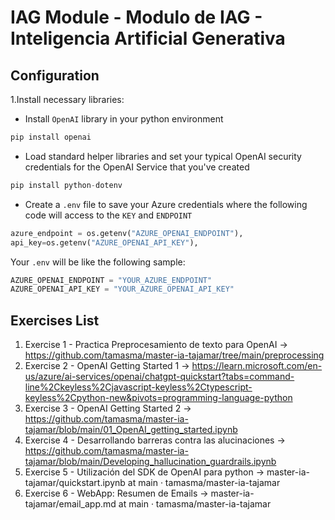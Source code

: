 # IAG Module - Modulo de IAG - Inteligencia Artificial Generativa
## Configuration
1.Install necessary libraries:
- Install `OpenAI` library in your python environment
```python
pip install openai
```
- Load standard helper libraries and set your typical OpenAI security credentials for the OpenAI Service that you've created
```python
pip install python-dotenv
```
- Create a `.env` file to save your Azure credentials where the following code will access to the `KEY` and `ENDPOINT`
```python
azure_endpoint = os.getenv("AZURE_OPENAI_ENDPOINT"), 
api_key=os.getenv("AZURE_OPENAI_API_KEY"), 
```

Your `.env` will be like the following sample:
```python
AZURE_OPENAI_ENDPOINT = "YOUR_AZURE_ENDPOINT" 
AZURE_OPENAI_API_KEY = "YOUR_AZURE_OPENAI_API_KEY"
```

## Exercises List
1. Exercise 1 - Practica Preprocesamiento de texto para OpenAI -> https://github.com/tamasma/master-ia-tajamar/tree/main/preprocessing
2. Exercise 2 - OpenAI Getting Started 1 -> https://learn.microsoft.com/en-us/azure/ai-services/openai/chatgpt-quickstart?tabs=command-line%2Ckeyless%2Cjavascript-keyless%2Ctypescript-keyless%2Cpython-new&pivots=programming-language-python
3. Exercise 3 - OpenAI Getting Started 2 -> https://github.com/tamasma/master-ia-tajamar/blob/main/01_OpenAI_getting_started.ipynb
4. Exercise 4 - Desarrollando barreras contra las alucinaciones -> https://github.com/tamasma/master-ia-tajamar/blob/main/Developing_hallucination_guardrails.ipynb
5. Exercise 5 - Utilización del SDK de OpenAI para python -> master-ia-tajamar/quickstart.ipynb at main · tamasma/master-ia-tajamar
6. Exercise 6 - WebApp: Resumen de Emails -> master-ia-tajamar/email_app.md at main · tamasma/master-ia-tajamar